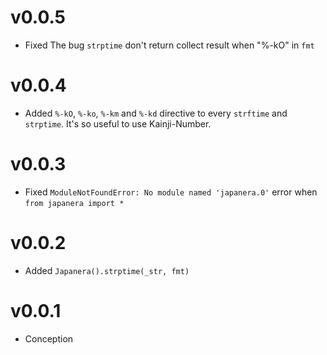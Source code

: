 # v0.0.5
- Fixed The bug `strptime` don't return collect result when "%-kO" in `fmt`

# v0.0.4
- Added `%-kO`, `%-ko`, `%-km` and `%-kd` directive to every `strftime` and `strptime`. It's so useful to use Kainji-Number.

# v0.0.3
- Fixed `ModuleNotFoundError: No module named 'japanera.0'` error when `from japanera import *`

# v0.0.2
- Added `Japanera().strptime(_str, fmt)`

# v0.0.1
- Conception